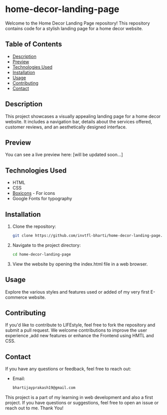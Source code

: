 # home-decor-landing-page
Welcome to the Home Decor Landing Page repository! This repository contains code for a stylish landing page for a home decor website.

## Table of Contents

- [Description](#description)
- [Preview](#preview)
- [Technologies Used](#technologies-used)
- [Installation](#installation)
- [Usage](#usage)
- [Contributing](#contributing)
- [Contact](#contact)

## Description

This project showcases a visually appealing landing page for a home decor website. It includes a navigation bar, details about the services offered, customer reviews, and an aesthetically designed interface.

## Preview

You can see a live preview here: [will be updated soon...]

## Technologies Used

- HTML
- CSS
- [Boxicons](https://boxicons.com/) - For icons
- Google Fonts for typography

## Installation

1. Clone the repository:

   ```bash
   git clone https://github.com/invtfl-bharti/home-decor-landing-page.git

2. Navigate to the project directory:
    ```bash
    cd home-decor-landing-page

3. View the website by opening the index.html file in a web browser.

## Usage
Explore the various styles and features used or added of my very first E-commerce website.

## Contributing
If you'd like to contribute to LIFEstyle, feel free to fork the repository and submit a pull request.  We welcome contributions to improve the user experience ,add new features or enhance the Frontend using HMTL and CSS.

## Contact
If you have any questions or feedback, feel free to reach out:
- Email: 

    ```bash
    bhartijayprakash19@gmail.com

This project is a part of my learning in web development and also a first project. If you have questions or suggestions, feel free to open an issue or reach out to me. Thank You!
